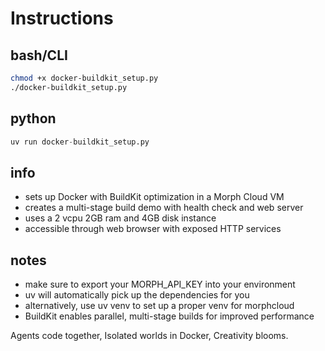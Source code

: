 # Instructions

## bash/CLI

```bash
chmod +x docker-buildkit_setup.py
./docker-buildkit_setup.py
```

## python

```python
uv run docker-buildkit_setup.py
```

## info

- sets up Docker with BuildKit optimization in a Morph Cloud VM
- creates a multi-stage build demo with health check and web server
- uses a 2 vcpu 2GB ram and 4GB disk instance
- accessible through web browser with exposed HTTP services

## notes

- make sure to export your MORPH_API_KEY into your environment
- uv will automatically pick up the dependencies for you
- alternatively, use uv venv to set up a proper venv for morphcloud
- BuildKit enables parallel, multi-stage builds for improved performance

Agents code together,
Isolated worlds in Docker,
Creativity blooms.
